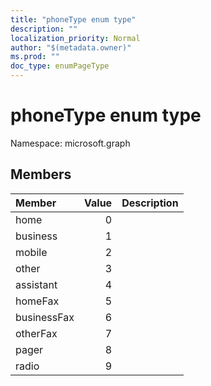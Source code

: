 ```yaml
---
title: "phoneType enum type"
description: ""
localization_priority: Normal
author: "$(metadata.owner)"
ms.prod: ""
doc_type: enumPageType
---
```


# phoneType enum type

Namespace: microsoft.graph

## Members

| Member      | Value | Description |
| :---------- | ----: | :---------- |
| home        | 0     |             |
| business    | 1     |             |
| mobile      | 2     |             |
| other       | 3     |             |
| assistant   | 4     |             |
| homeFax     | 5     |             |
| businessFax | 6     |             |
| otherFax    | 7     |             |
| pager       | 8     |             |
| radio       | 9     |             |
